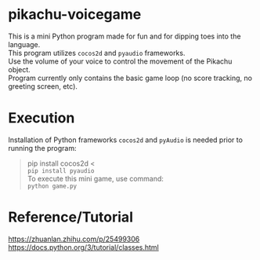 # pikachu-voicegame
This is a mini Python program made for fun and for dipping toes into the language.</br>
This program utilizes `cocos2d` and `pyaudio` frameworks. </br>
Use the volume of your voice to control the movement of the Pikachu object. </br>
Program currently only contains the basic game loop (no score tracking, no greeting screen, etc). </br>

# Execution
Installation of Python frameworks `cocos2d` and `pyAudio` is needed prior to running the program: </br>
>pip install cocos2d < </br>
`pip install pyaudio`</br>
To execute this mini game, use command: </br>
`python game.py`

# Reference/Tutorial
https://zhuanlan.zhihu.com/p/25499306 </br>
https://docs.python.org/3/tutorial/classes.html
